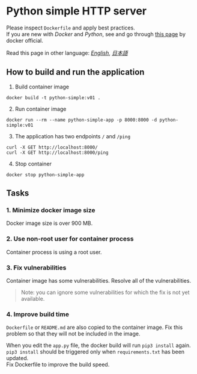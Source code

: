 # Python simple HTTP server 

Please inspect `Dockerfile` and apply best practices.   
If you are new with _Docker_ and _Python_, see and go through [this page](https://docs.docker.com/language/python/build-images/) by docker official. 

Read this page in other language: [_English_](https://github.com/AvintonCode/docker-handson/blob/main/python-sample/README.md), [_日本語_](https://github.com/AvintonCode/docker-handson/blob/main/python-sample/README-ja.md)

## How to build and run the application 
1. Build container image 
```
docker build -t python-simple:v01 . 
```

2. Run container image
```
docker run --rm --name python-simple-app -p 8000:8000 -d python-simple:v01
```

3. The application has two endpoints `/` and `/ping`
```
curl -X GET http://localhost:8000/
curl -X GET http://localhost:8000/ping
```

4. Stop container
```
docker stop python-simple-app
```

## Tasks 

### 1. Minimize docker image size 
Docker image size is over 900 MB.  

### 2. Use non-root user for container process 
Container process is using a root user. 

### 3. Fix vulnerabilities 
Container image has some vulnerabilities.
Resolve all of the vulnerabilities. 
> Note: you can ignore some vulnerabilities for which the fix is not yet available. 

### 4. Improve build time 
`Dockerfile` or `README.md` are also copied to the container image. Fix this problem so that they will not be included in the image.  

When you edit the `app.py` file, the docker build will run `pip3 install` again.  
`pip3 install` should be triggered only when `requirements.txt` has been updated.  
Fix Dockerfile to improve the build speed.  